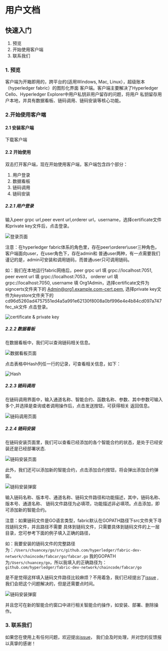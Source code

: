 # 用户文档

## 快速入门
1. 预览
2. 开始使用客户端
3. 联系我们

### 1. 预览
客户端为开箱即用的，跨平台的(适用Windows, Mac, Linux），超级账本（hyperledger fabric）的图形化界面
客户端。客户端主要解决了Hyperledger Cello、Hyperledger Explorer中用户私钥非用户留存的问题，将用户
私钥留存用户本地，并具有数据看板、链码调用、链码安装等核心功能。

### 2.开始使用客户端

#### 2.1 安装客户端
下载客户端

#### 2.2 开始使用
双击打开客户端，现在开始使用客户端，客户端包含四个部分：

1. 用户登录
2. 数据看板
3. 链码调用
4. 链码安装

##### 2.2.1 用户登录
输入peer grpc url,peer event url,orderer url，username，选择certificate文件和private key文件后，点击登录。

![登录页面](./img/login.png)

注意：在hyperledger fabric体系的角色里，存在peer\orderer\user三种角色，客户端面向user，在user角色下，存在admin和
普通user两种，有一点需要我们谨记的是，admin可安装和调用链码，而普通user只可调用链码。

如：我们在本地运行fabric网络后，peer grpc url 填 grpc://localhost:7051, peer event url 填 grpc://localhost:7053，
orderer url 填 grpc://localhost:7050, username 填 Org1Admin，选择certificate文件为signcerts文件夹下的
Admin@org1.example.com-cert.pem, 选择private key文件为keystore文件夹下的cd96d5260ad4757551ed4a5a991e62130f8008a0bf996e4e4b84cd097a747fec_sk文件
点击登录。

![certificate & private key](./img/cerpri.png)

##### 2.2.2 数据看板
在数据看板中，我们可以查询链码相关信息。

![数据看板页面](./img/datacontent.png)

点击表格中Hash列任一行的记录，可查看相关信息，如下：

![Hash](./img/hash.png)

##### 2.2.3 链码调用
在链码调用界面中，输入通道名称、智能合约、函数名称、参数、其中参数可输入多个,并选择是查询或者调用操作后，点击发送按钮，可获得相关
返回信息。

![链码调用页面](./img/ccquery.png)

##### 2.2.4 链码安装
在链码安装页面里，我们可以查看已经添加的各个智能合约的状态，是处于已经安装还是已经部署状态.

![链码安装页面](./img/ccinstall.png)

此外，我们还可以添加新的智能合约，点击添加合约按钮，将会弹出添加合约弹窗。

![链码安装弹窗](./img/ccinstallinfo.png)

输入链码名称、版本号、通道名称、链码文件路径和功能描述，其中，链码名称、版本号、通道名称、
链码文件路径为必填项，功能描述非必填项。点击添加，即可添加新的智能合约。

注意：如果链码文件是GO语言类型，fabric默认在GOPATH路径下src文件夹下寻找链码文件，并且路径不需要
具体到链码文件，只需要具体到链码文件的上一层目录，您可参考下面的例子填入正确的路径，

如：我要安装的链码文件的完整路径为：`/Users/chuancey/go/src/github.com/hyperledger/fabric-dev-network/chaincode/fabcar/go/fabcar.go`
我的GOPATH为`/Users/chuancey/go`，所以我填入的正确路径为：`github.com/hyperledger/fabric-dev-network/chaincode/fabcar/go`

是不是觉得这样填入链码文件路径比较麻烦？不用着急，我们已经提出了[issue](https://github.com/blockchain-desktop/hyperledger-fabric-desktop/issues/16)
,我们会把这个问题解决的，但是还需要点时间。

![链码安装弹窗](./img/ccoperate.png)

并且您可在新的智能合约窗口中进行相关智能合约操作，如安装、部署、删除操作。

### 3. 联系我们

如果您在使用上有任何问题，欢迎提出[issue](https://github.com/blockchain-desktop/hyperledger-fabric-desktop/issues)，
我们会及时处理，并对您的反馈报以真挚的感谢！

